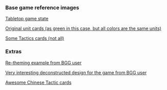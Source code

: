 ### Base game reference images

[Tabletop game state](https://cf.geekdo-images.com/w79F9jXGdzhFPSA2JdB2ng__imagepage/img/t_yeXcSNCBM754Y0QWvJx8Q8crk=/fit-in/900x600/filters:no_upscale():strip_icc()/pic839646.jpg)

[Original unit cards (as green in this case, but all colors are the same units)](https://cf.geekdo-images.com/rz_XeydNZvtY6y8vuCnZLA__imagepage/img/kjlLgvQz7Y2aCPMaoi4y1OaDR8Y=/fit-in/900x600/filters:no_upscale():strip_icc()/pic100485.jpg)

[Some Tactics cards (not all)](https://cf.geekdo-images.com/9u-yCNCBqL2GdrC8XxHJsg__imagepage/img/yFhr85GgCQw_jXfomQEaaxzk-0Q=/fit-in/900x600/filters:no_upscale():strip_icc()/pic100487.jpg)

### Extras

[Re-theming example from BGG user](https://s3.amazonaws.com/geekdo-files.com/bgg63590?response-content-disposition=inline%3B%20filename%3D%22Fantasy_RPG_Battle_Line.pdf%22&response-content-type=application%2Fpdf&X-Amz-Content-Sha256=UNSIGNED-PAYLOAD&X-Amz-Algorithm=AWS4-HMAC-SHA256&X-Amz-Credential=AKIAJYFNCT7FKCE4O6TA%2F20201025%2Fus-east-1%2Fs3%2Faws4_request&X-Amz-Date=20201025T014309Z&X-Amz-SignedHeaders=host&X-Amz-Expires=120&X-Amz-Signature=66e3a467f964a41b29901c2f1c2976c968d79db2d4c71544649c0704375bd548)

[Very interesting deconstructed design for the game from BGG user](https://cf.geekdo-images.com/lEBtA-8btVRkkjmZJqEIwg__imagepage/img/pxfB_-lnoxobQslGRqn9XOqF3AI=/fit-in/900x600/filters:no_upscale():strip_icc()/pic499042.jpg)

[Awesome Chinese Tactic cards](https://cf.geekdo-images.com/sbcumUzmUhyhitxz6ZuVdw__imagepage/img/nBcTDchREHgOEFUKfGKzu8pwZ8c=/fit-in/900x600/filters:no_upscale():strip_icc()/pic1021768.jpg)